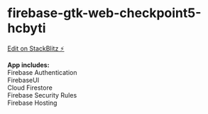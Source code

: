 # firebase-gtk-web-checkpoint5-hcbyti

[Edit on StackBlitz ⚡️](https://stackblitz.com/edit/firebase-gtk-web-checkpoint5-hcbyti)

**App includes:** </br>
Firebase Authentication</br>
FirebaseUI</br>
Cloud Firestore</br>
Firebase Security Rules</br>
Firebase Hosting</br>
